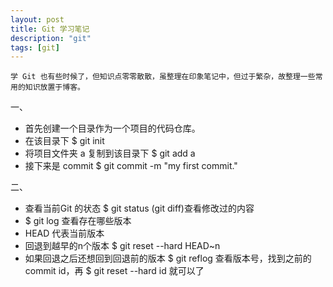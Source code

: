 ```yaml
---
layout: post
title: Git 学习笔记
description: "git"
tags: [git]
---
```




	学 Git 也有些时候了，但知识点零零散散，虽整理在印象笔记中，但过于繁杂，故整理一些常用的知识放置于博客。

一、

- 首先创建一个目录作为一个项目的代码仓库。
- 在该目录下 $ git init
- 将项目文件夹 a 复制到该目录下 $ git add a
- 接下来是 commit $ git commit -m "my first commit."

二、

- 查看当前Git 的状态 $ git status (git diff)查看修改过的内容
- $ git log 查看存在哪些版本
- HEAD 代表当前版本
- 回退到越早的n个版本 $ git reset --hard HEAD~n
- 如果回退之后还想回到回退前的版本 $ git reflog 查看版本号，找到之前的commit id，再 $ git reset --hard id 就可以了
